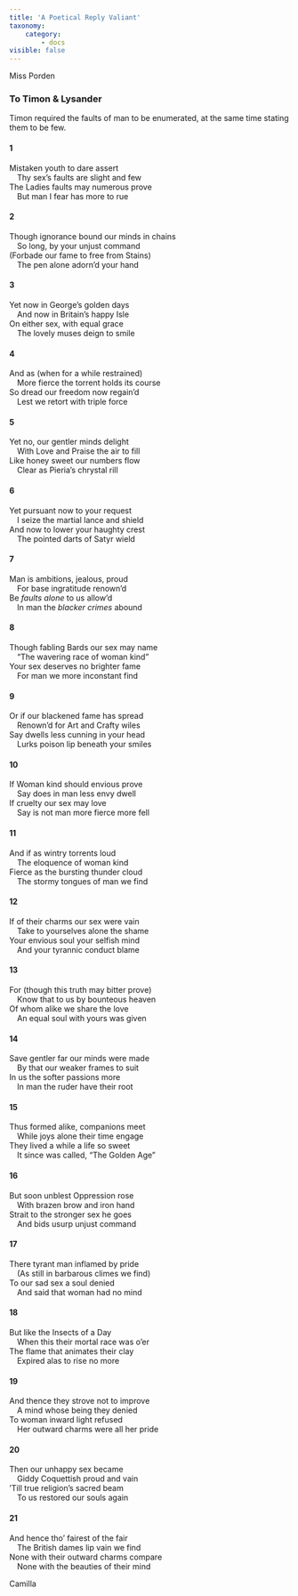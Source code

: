 ```yaml
---
title: 'A Poetical Reply Valiant'
taxonomy:
    category:
        - docs
visible: false
---
```


<div class="author">Miss Porden</div>

### To Timon & Lysander  
  
<span class="pencil">Timon required the faults of man to be enumerated, at the same time stating them to be few.</span>  
  
#### 1  
  
Mistaken youth to dare assert  
&emsp;Thy sex’s faults are slight and few  
The Ladies faults may numerous prove  
&emsp;But man I fear has more to rue  
  
#### 2  
  
Though ignorance bound our minds in chains  
&emsp;So long, by your unjust command  
(Forbade our fame to free from Stains)  
&emsp;The pen alone adorn’d your hand  
  
#### 3  
  
Yet now in George’s golden days  
&emsp;And now in Britain’s happy Isle  
On either sex, with equal grace  
&emsp;The lovely muses deign to smile  
  
#### 4  
  
And as (when for a while restrained)  
&emsp;More fierce the torrent holds its course  
So dread our freedom now regain’d  
&emsp;Lest we retort with triple force  

#### 5  
  
Yet no, our gentler minds delight  
&emsp;With Love and Praise the air to fill  
Like honey sweet our numbers flow  
&emsp;Clear as Pieria’s chrystal rill  
  
#### 6  
  
Yet pursuant now to your request  
&emsp;I seize the martial lance and shield  
And now to lower your haughty crest  
&emsp;The pointed darts of Satyr wield  
  
#### 7  
  
Man is ambitions, jealous, proud  
&emsp;For base ingratitude renown’d  
Be *faults alone* to us allow’d  
&emsp;In man the *blacker crimes* abound  
  
#### 8  
  
Though fabling Bards our sex may name  
&emsp;“The wavering race of woman kind”  
Your sex deserves no brighter fame  
&emsp;For man we more inconstant find  
  
#### 9  
  
Or if our blackened fame has spread  
&emsp;Renown’d for Art and Crafty wiles  
Say dwells less cunning in your head  
&emsp;Lurks poison lip beneath your smiles  
  
#### 10  
  
If Woman kind should envious prove  
&emsp;Say does in man less envy dwell  
If cruelty our sex may love  
&emsp;Say is not man more fierce more fell  
  
#### 11  
  
And if as wintry torrents loud  
&emsp;The eloquence of woman kind  
Fierce as the bursting thunder cloud  
&emsp;The stormy tongues of man we find  
  
#### 12  
  
If of their charms our sex were vain  
&emsp;Take to yourselves alone the shame  
Your envious soul your selfish mind  
&emsp;And your tyrannic conduct blame  
  
#### 13  
  
For (though this truth may bitter prove)  
&emsp;Know that to us by bounteous heaven  
Of whom alike we share the love  
&emsp;An equal soul with yours was given  
  
#### 14  
  
Save gentler far our minds were made  
&emsp;By that our weaker frames to suit  
In us the softer passions more  
&emsp;In man the ruder have their root  
  
#### 15  
  
Thus formed alike, companions meet  
&emsp;While joys alone their time engage  
They lived a while a life so sweet  
&emsp;It since was called, “The Golden Age”  
  
#### 16  
  
But soon unblest Oppression rose  
&emsp;With brazen brow and iron hand  
Strait to the stronger sex he goes  
&emsp;And bids usurp unjust command  
  
#### 17  
  
There tyrant man inflamed by pride  
&emsp;(As still in barbarous climes we find)  
To our sad sex a soul denied  
&emsp;And said that woman had no mind  
  
#### 18  
  
But like the Insects of a Day  
&emsp;When this their mortal race was o’er  
The flame that animates their clay  
&emsp;Expired alas to rise no more  
  
#### 19  
  
And thence they strove not to improve  
&emsp;A mind whose being they denied  
To woman inward light refused  
&emsp;Her outward charms were all her pride  
  
#### 20  
  
Then our unhappy sex became  
&emsp;Giddy Coquettish proud and vain  
’Till true religion’s sacred beam  
&emsp;To us restored our souls again  
  
#### 21  
  
And hence tho’ fairest of the fair  
&emsp;The British dames lip vain we find  
None with their outward charms compare  
&emsp;None with the beauties of their mind  
  
Camilla